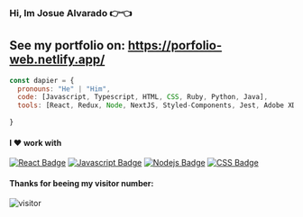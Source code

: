 ### Hi, Im Josue Alvarado 👉👈

## See my portfolio on: https://porfolio-web.netlify.app/

```js
const dapier = {
  pronouns: "He" | "Him",
  code: [Javascript, Typescript, HTML, CSS, Ruby, Python, Java],
  tools: [React, Redux, Node, NextJS, Styled-Components, Jest, Adobe XD, Front End],
 
} 
```



#### I ❤️ work with

[![React Badge](https://img.shields.io/badge/-React-61DBFB?style=for-the-badge&labelColor=black&logo=react&logoColor=61DBFB)](#) [![Javascript Badge](https://img.shields.io/badge/-Javascript-F0DB4F?style=for-the-badge&labelColor=black&logo=javascript&logoColor=F0DB4F)](#) [![Nodejs Badge](https://img.shields.io/badge/-Nodejs-3C873A?style=for-the-badge&labelColor=black&logo=node.js&logoColor=3C873A)](#) [![CSS Badge](https://img.shields.io/badge/-css3-2965f1?style=for-the-badge&labelColor=black&logo=css3&logoColor=264de4)](#)


#### Thanks for beeing my visitor number:

![visitor](https://visitor-badge.glitch.me/badge?page_id=Dapier.Dapier)

